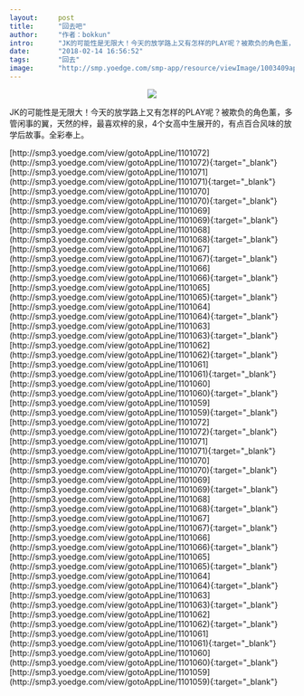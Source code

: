 ```yaml
---
layout:     post
title:      "回去吧"
author:     "作者：bokkun"
intro:      "JK的可能性是无限大！今天的放学路上又有怎样的PLAY呢？被欺负的角色薰，多管闲事的翼，天然的梓，最喜欢梓的泉，4个女高中生展开的，有点百合风味的放学后故事。全彩奉上。"
date:       "2018-02-14 16:56:52"
tags:       "回去"
image:      "http://smp.yoedge.com/smp-app/resource/viewImage/1003409appline.png"
---
```

<div style="text-align: center">
<p><img src="http://smp.yoedge.com/smp-app/resource/viewImage/1003409appline.png"/></p>
</div>
<p class="post-meta">
<span>JK的可能性是无限大！今天的放学路上又有怎样的PLAY呢？被欺负的角色薰，多管闲事的翼，天然的梓，最喜欢梓的泉，4个女高中生展开的，有点百合风味的放学后故事。全彩奉上。</span>
</p>
[http://smp3.yoedge.com/view/gotoAppLine/1101072](http://smp3.yoedge.com/view/gotoAppLine/1101072){:target="_blank"}
[http://smp3.yoedge.com/view/gotoAppLine/1101071](http://smp3.yoedge.com/view/gotoAppLine/1101071){:target="_blank"}
[http://smp3.yoedge.com/view/gotoAppLine/1101070](http://smp3.yoedge.com/view/gotoAppLine/1101070){:target="_blank"}
[http://smp3.yoedge.com/view/gotoAppLine/1101069](http://smp3.yoedge.com/view/gotoAppLine/1101069){:target="_blank"}
[http://smp3.yoedge.com/view/gotoAppLine/1101068](http://smp3.yoedge.com/view/gotoAppLine/1101068){:target="_blank"}
[http://smp3.yoedge.com/view/gotoAppLine/1101067](http://smp3.yoedge.com/view/gotoAppLine/1101067){:target="_blank"}
[http://smp3.yoedge.com/view/gotoAppLine/1101066](http://smp3.yoedge.com/view/gotoAppLine/1101066){:target="_blank"}
[http://smp3.yoedge.com/view/gotoAppLine/1101065](http://smp3.yoedge.com/view/gotoAppLine/1101065){:target="_blank"}
[http://smp3.yoedge.com/view/gotoAppLine/1101064](http://smp3.yoedge.com/view/gotoAppLine/1101064){:target="_blank"}
[http://smp3.yoedge.com/view/gotoAppLine/1101063](http://smp3.yoedge.com/view/gotoAppLine/1101063){:target="_blank"}
[http://smp3.yoedge.com/view/gotoAppLine/1101062](http://smp3.yoedge.com/view/gotoAppLine/1101062){:target="_blank"}
[http://smp3.yoedge.com/view/gotoAppLine/1101061](http://smp3.yoedge.com/view/gotoAppLine/1101061){:target="_blank"}
[http://smp3.yoedge.com/view/gotoAppLine/1101060](http://smp3.yoedge.com/view/gotoAppLine/1101060){:target="_blank"}
[http://smp3.yoedge.com/view/gotoAppLine/1101059](http://smp3.yoedge.com/view/gotoAppLine/1101059){:target="_blank"}
[http://smp3.yoedge.com/view/gotoAppLine/1101072](http://smp3.yoedge.com/view/gotoAppLine/1101072){:target="_blank"}
[http://smp3.yoedge.com/view/gotoAppLine/1101071](http://smp3.yoedge.com/view/gotoAppLine/1101071){:target="_blank"}
[http://smp3.yoedge.com/view/gotoAppLine/1101070](http://smp3.yoedge.com/view/gotoAppLine/1101070){:target="_blank"}
[http://smp3.yoedge.com/view/gotoAppLine/1101069](http://smp3.yoedge.com/view/gotoAppLine/1101069){:target="_blank"}
[http://smp3.yoedge.com/view/gotoAppLine/1101068](http://smp3.yoedge.com/view/gotoAppLine/1101068){:target="_blank"}
[http://smp3.yoedge.com/view/gotoAppLine/1101067](http://smp3.yoedge.com/view/gotoAppLine/1101067){:target="_blank"}
[http://smp3.yoedge.com/view/gotoAppLine/1101066](http://smp3.yoedge.com/view/gotoAppLine/1101066){:target="_blank"}
[http://smp3.yoedge.com/view/gotoAppLine/1101065](http://smp3.yoedge.com/view/gotoAppLine/1101065){:target="_blank"}
[http://smp3.yoedge.com/view/gotoAppLine/1101064](http://smp3.yoedge.com/view/gotoAppLine/1101064){:target="_blank"}
[http://smp3.yoedge.com/view/gotoAppLine/1101063](http://smp3.yoedge.com/view/gotoAppLine/1101063){:target="_blank"}
[http://smp3.yoedge.com/view/gotoAppLine/1101062](http://smp3.yoedge.com/view/gotoAppLine/1101062){:target="_blank"}
[http://smp3.yoedge.com/view/gotoAppLine/1101061](http://smp3.yoedge.com/view/gotoAppLine/1101061){:target="_blank"}
[http://smp3.yoedge.com/view/gotoAppLine/1101060](http://smp3.yoedge.com/view/gotoAppLine/1101060){:target="_blank"}
[http://smp3.yoedge.com/view/gotoAppLine/1101059](http://smp3.yoedge.com/view/gotoAppLine/1101059){:target="_blank"}


